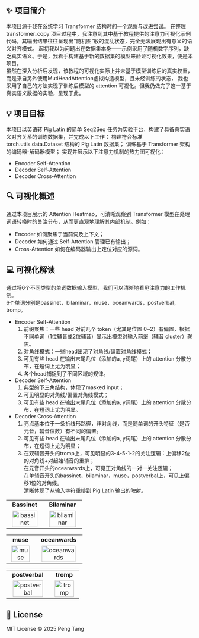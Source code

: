 ## ✨ 项目简介
本项目源于我在系统学习 Transformer 结构时的一个观察与改进尝试。
在整理 transformer_copy 项目过程中，我注意到其中基于教程提供的注意力可视化示例代码，其输出结果往往呈现出“随机图”般的混乱状态，完全无法展现出有意义的语义对齐模式。
起初我以为问题出在数据集本身——示例采用了随机数字序列，缺乏真实语义。于是，我着手构建基于新的数据集的模型来验证可视化效果，便是本项目。  
虽然在深入分析后发现，该教程的可视化实际上并未基于模型训练后的真实权重，而是来自另外使用MutiHeadAttention虚拟构造模型，且未经训练的状态，
我也采用了自己的方法实现了训练后模型的 attention 可视化。但我仍做完了这一基于真实语义数据的实验，呈现于此。

## 💡 项目目标
本项目以英语转 Pig Latin 的简单 Seq2Seq 任务为实验平台，构建了具备真实语义对齐关系的训练数据集，并完成以下工作：
构建符合标准 torch.utils.data.Dataset 结构的 Pig Latin 数据集；
训练基于 Transformer 架构的编码器-解码器模型；
实现并展示以下注意力机制的热力图可视化：
- Encoder Self-Attention
- Decoder Self-Attention
- Decoder Cross-Attention

## 🔍 可视化概述
通过本项目展示的 Attention Heatmap，可清晰观察到 Transformer 模型在处理词语转换时的关注分布，从而更直观地理解其内部机制。例如：
- Encoder 如何聚焦于当前词及上下文；  
- Decoder 如何通过 Self-Attention 管理已有输出；  
- Cross-Attention 如何在编码器输出上定位对应的源词。  

## 💻 可视化解读
通过将6个不同类型的单词数据输入模型，我们可以清晰地看见注意力的工作机制。  
6个单词分别是bassinet，bilaminar，muse，oceanwards，postverbal，tromp。    
- Encoder Self-Attention
  1. 前缀聚焦：一些 head 对前几个 token（尤其是位置 0~2）有偏置，根据不同单词（1位辅音或2位辅音）显示出模型对输入前缀（辅音 cluster）聚焦。  
  2. 对角线模式：一些head出现了对角线/偏置对角线模式；  
  3. 可见有些 head 在输出末尾几位（添加的a, y词尾）上的 attention 分散分布，在短词上尤为明显；  
  4. 各个head捕捉到了不同区域的规律。  
- Decoder Self-Attention
  1. 典型的下三角结构，体现了masked input；  
  2. 可见明显的对角线/偏置对角线模式；  
  3. 可见有些 head 在输出末尾几位（添加的a, y词尾）上的 attention 分散分布，在短词上尤为明显。   
- Decoder Cross-Attention
  1. 亮点基本位于一条折线形路径，非对角线，而是随单词的开头特征（是否元音，辅音位数）有不同的偏置。
  2. 可见有些 head 在输出末尾几位（添加的a, y词尾）上的 attention 分散分布，在短词上尤为明显；
  3. 在双辅音开头的tromp上，可见明显的3-4-5-1-2的关注逻辑：上偏移2位的对角线+对起始辅音的重排；  
     在元音开头的oceanwards上，可见正对角线的一对一关注逻辑；  
     在单辅音开头的bassinet，bilaminar，muse，postverbal上，可见上偏移1位的对角线。    
     清晰体现了从输入字符重排到 Pig Latin 输出的映射。  
  

<table>
  <tr>
    <td align="center"><strong>Bassinet</strong></td>
    <td align="center"><strong>Bilaminar</strong></td>
  </tr>
  <tr>
    <td align="center">
      <img src="https://github.com/user-attachments/assets/707b4c27-841c-4e69-84a7-c87590e3b3a8" width="90%" title="bassinet"/>
    </td>
    <td align="center">
      <img src="https://github.com/user-attachments/assets/6cc52c48-0fae-430d-9624-db20c3eef229" width="90%" title="bilaminar"/>
    </td>
  </tr>
</table>

<table>
  <tr>
    <td align="center"><strong>muse</strong></td>
    <td align="center"><strong>oceanwards</strong></td>
  </tr>
  <tr>
    <td align="center">
      <img src="https://github.com/user-attachments/assets/3036722e-e2ee-4a59-94a3-d2ffd0241560" width="90%" title="muse"/>
    </td>
    <td align="center">
      <img src="https://github.com/user-attachments/assets/a01e9a31-6403-4729-b3ac-320ddd12e95b" width="90%" title="oceanwards"/>
    </td>
  </tr>
</table>

<table>
  <tr>
    <td align="center"><strong>postverbal</strong></td>
    <td align="center"><strong>tromp</strong></td>
  </tr>
  <tr>
    <td align="center">
      <img src="https://github.com/user-attachments/assets/0444e6d5-9bde-442b-8e4b-8997d510c611" width="90%" title="postverbal"/>
    </td>
    <td align="center">
      <img src="https://github.com/user-attachments/assets/4f92a472-78b2-4dec-a4b6-65914fc65d25" width="90%" title="tromp"/>
    </td>
  </tr>
</table>

## 📜 License

MIT License © 2025 Peng Tang

